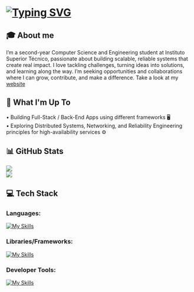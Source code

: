 # [![Typing SVG](https://readme-typing-svg.demolab.com?font=Markdown&weight=100&size=30&pause=1000&color=FFFFFF&background=781CFF00&width=435&lines=Hello!+I'm+Afonso+Manata+%F0%9F%91%8B;I'm+a+CS+Student++%F0%9F%92%BB)](https://afonsomanata.com)

## 🎓 About me 
  I’m a second-year Computer Science and Engineering student at Instituto Superior Técnico, passionate about building scalable, reliable systems that create real impact. I love tackling challenges, turning ideas into solutions, and learning along the way.
I’m seeking opportunities and collaborations where I can grow, contribute, and make a difference. Take a look at my [website](https://afonsomanata.com)
  
## 🚀 What I'm Up To
  • Building Full-Stack / Back-End Apps using different frameworks 🖥️  
  • Exploring Distributed Systems, Networking, and Reliability Engineering principles for high-availability services ⚙️  

## 📊 GitHub Stats
![](https://nirzak-streak-stats.vercel.app/?user=AfonsoManata&theme=dark&hide_border=false)<br/>[![](https://visitcount.itsvg.in/api?id=AfonsoManata&icon=0&color=0)](https://visitcount.itsvg.in)

## 💻 Tech Stack
### Languages: 
[![My Skills](https://skillicons.dev/icons?i=go,py,ts,js,c,html,css)](https://afonsomanata.com)
### Libraries/Frameworks: 
[![My Skills](https://skillicons.dev/icons?i=postgres,nodejs,express,react,sqlite,docker)](https://afonsomanata.com)
### Developer Tools: 
[![My Skills](https://skillicons.dev/icons?i=git,postman,neovim,github)](https://afonsomanata.com)
 

